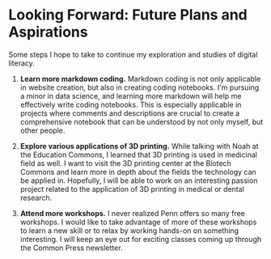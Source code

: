 # Looking Forward: Future Plans and Aspirations

Some steps I hope to take to continue my exploration and studies of digital literacy. 

1) **Learn more markdown coding.** Markdown coding is not only applicable in website creation, but also in creating coding notebooks. I'm pursuing a minor in data science, and learning more markdown will help me effectively write coding notebooks. This is especially applicable in projects where comments and descriptions are crucial to create a comprehensive notebook that can be understood by not only myself, but other people.
   
2) **Explore various applications of 3D printing.** While talking with Noah at the Education Commons, I learned that 3D printing is used in medicinal field as well. I want to visit the 3D printing center at the Biotech Commons and learn more in depth about the fields the technology can be applied in. Hopefully, I will be able to work on an interesting passion project related to the application of 3D printing in medical or dental research.
   
3) **Attend more workshops.** I never realized Penn offers so many free workshops. I would like to take advantage of more of these workshops to learn a new skill or to relax by working hands-on on something interesting. I will keep an eye out for exciting classes coming up through the Common Press newsletter. 
